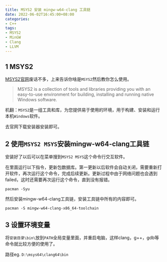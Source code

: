 ```yaml
---
title: MSYS2 安装 mingw-w64-clang 工具链
date: 2022-06-02T16:45:00+08:00
categories: 
- C++
tags:
- MSYS2
- MinGW
- Clang
- LLVM
---
```


## 1 MSYS2

[MSYS2官网](https://www.msys2.org/)废话不多，上来告诉你啥是`MSYS2`然后教你怎么使用。

> MSYS2 is a collection of tools and libraries providing you with an easy-to-use environment for building, installing and running native Windows software.

机翻：`MSYS2`是一组工具和库，为您提供易于使用的环境，用于构建、安装和运行本机`Windows`软件。

<!-- more -->

去官网下载安装器安装即可。

## 2 使用`MSYS2 MSYS`安装mingw-w64-clang工具链

安装好了以后可以在菜单搜到`MSYS2 MSYS`这个命令行交互软件。

在里面运行以下指令，更新包数据库。第一更新以后软件会自动关闭，需要重新打开软件，再次运行这个命令，完成后续更新。更新过程中由于网络问题也会遇到failed，这时还需要再次运行这个命令，直到没有报错。

``` msys2
pacman -Syu
```

然后安装mingw-w64-clang工具链，安装工具链中所有的内容即可。

```msys2
pacman -S mingw-w64-clang-x86_64-toolchain
```

## 3 设置环境变量

将`安装目录\bin\`放到`PATH`全局变量里面，并重启电脑，这样clang，g++，gdb等命令就比较方便的使用了。

路径eg. `D:\msys64\clang64\bin`
